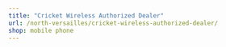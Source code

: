 ```yaml
---
title: "Cricket Wireless Authorized Dealer"
url: /north-versailles/cricket-wireless-authorized-dealer/
shop: mobile phone
---
```

